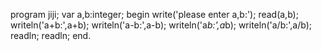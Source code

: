 program jiji;
var
a,b:integer;
begin
write('please enter a,b:');
read(a,b);
writeln('a+b:',a+b);
writeln('a-b:',a-b);
writeln('a*b:',a*b);
writeln('a/b:',a/b);
readln;
readln;
end.
